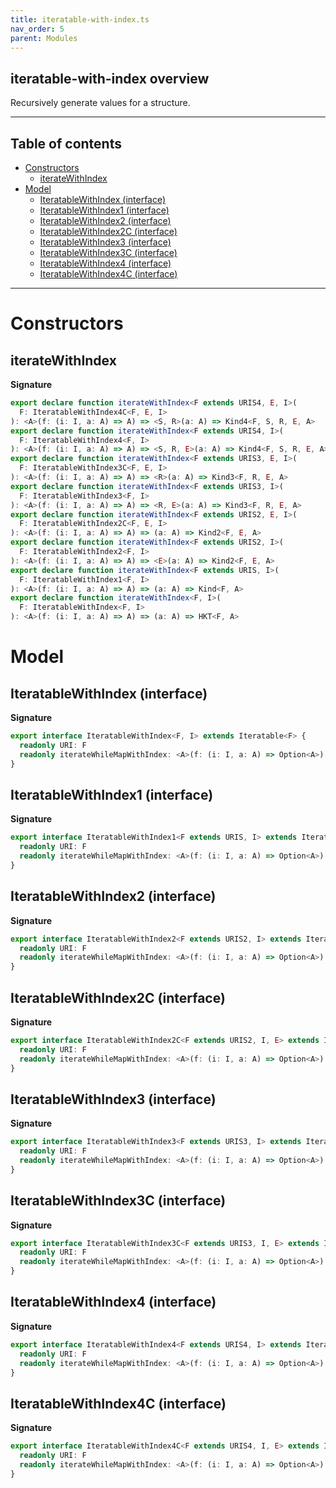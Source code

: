 ```yaml
---
title: iteratable-with-index.ts
nav_order: 5
parent: Modules
---
```


## iteratable-with-index overview

Recursively generate values for a structure.

---

<h2 class="text-delta">Table of contents</h2>

- [Constructors](#constructors)
  - [iterateWithIndex](#iteratewithindex)
- [Model](#model)
  - [IteratableWithIndex (interface)](#iteratablewithindex-interface)
  - [IteratableWithIndex1 (interface)](#iteratablewithindex1-interface)
  - [IteratableWithIndex2 (interface)](#iteratablewithindex2-interface)
  - [IteratableWithIndex2C (interface)](#iteratablewithindex2c-interface)
  - [IteratableWithIndex3 (interface)](#iteratablewithindex3-interface)
  - [IteratableWithIndex3C (interface)](#iteratablewithindex3c-interface)
  - [IteratableWithIndex4 (interface)](#iteratablewithindex4-interface)
  - [IteratableWithIndex4C (interface)](#iteratablewithindex4c-interface)

---

# Constructors

## iterateWithIndex

**Signature**

```ts
export declare function iterateWithIndex<F extends URIS4, E, I>(
  F: IteratableWithIndex4C<F, E, I>
): <A>(f: (i: I, a: A) => A) => <S, R>(a: A) => Kind4<F, S, R, E, A>
export declare function iterateWithIndex<F extends URIS4, I>(
  F: IteratableWithIndex4<F, I>
): <A>(f: (i: I, a: A) => A) => <S, R, E>(a: A) => Kind4<F, S, R, E, A>
export declare function iterateWithIndex<F extends URIS3, E, I>(
  F: IteratableWithIndex3C<F, E, I>
): <A>(f: (i: I, a: A) => A) => <R>(a: A) => Kind3<F, R, E, A>
export declare function iterateWithIndex<F extends URIS3, I>(
  F: IteratableWithIndex3<F, I>
): <A>(f: (i: I, a: A) => A) => <R, E>(a: A) => Kind3<F, R, E, A>
export declare function iterateWithIndex<F extends URIS2, E, I>(
  F: IteratableWithIndex2C<F, E, I>
): <A>(f: (i: I, a: A) => A) => (a: A) => Kind2<F, E, A>
export declare function iterateWithIndex<F extends URIS2, I>(
  F: IteratableWithIndex2<F, I>
): <A>(f: (i: I, a: A) => A) => <E>(a: A) => Kind2<F, E, A>
export declare function iterateWithIndex<F extends URIS, I>(
  F: IteratableWithIndex1<F, I>
): <A>(f: (i: I, a: A) => A) => (a: A) => Kind<F, A>
export declare function iterateWithIndex<F, I>(
  F: IteratableWithIndex<F, I>
): <A>(f: (i: I, a: A) => A) => (a: A) => HKT<F, A>
```

# Model

## IteratableWithIndex (interface)

**Signature**

```ts
export interface IteratableWithIndex<F, I> extends Iteratable<F> {
  readonly URI: F
  readonly iterateWhileMapWithIndex: <A>(f: (i: I, a: A) => Option<A>) => (a: A) => HKT<F, A>
}
```

## IteratableWithIndex1 (interface)

**Signature**

```ts
export interface IteratableWithIndex1<F extends URIS, I> extends Iteratable1<F> {
  readonly URI: F
  readonly iterateWhileMapWithIndex: <A>(f: (i: I, a: A) => Option<A>) => (a: A) => Kind<F, A>
}
```

## IteratableWithIndex2 (interface)

**Signature**

```ts
export interface IteratableWithIndex2<F extends URIS2, I> extends Iteratable2<F> {
  readonly URI: F
  readonly iterateWhileMapWithIndex: <A>(f: (i: I, a: A) => Option<A>) => <E>(a: A) => Kind2<F, E, A>
}
```

## IteratableWithIndex2C (interface)

**Signature**

```ts
export interface IteratableWithIndex2C<F extends URIS2, I, E> extends Iteratable2C<F, E> {
  readonly URI: F
  readonly iterateWhileMapWithIndex: <A>(f: (i: I, a: A) => Option<A>) => (a: A) => Kind2<F, E, A>
}
```

## IteratableWithIndex3 (interface)

**Signature**

```ts
export interface IteratableWithIndex3<F extends URIS3, I> extends Iteratable3<F> {
  readonly URI: F
  readonly iterateWhileMapWithIndex: <A>(f: (i: I, a: A) => Option<A>) => <R, E>(a: A) => Kind3<F, R, E, A>
}
```

## IteratableWithIndex3C (interface)

**Signature**

```ts
export interface IteratableWithIndex3C<F extends URIS3, I, E> extends Iteratable3C<F, E> {
  readonly URI: F
  readonly iterateWhileMapWithIndex: <A>(f: (i: I, a: A) => Option<A>) => <R>(a: A) => Kind3<F, R, E, A>
}
```

## IteratableWithIndex4 (interface)

**Signature**

```ts
export interface IteratableWithIndex4<F extends URIS4, I> extends Iteratable4<F> {
  readonly URI: F
  readonly iterateWhileMapWithIndex: <A>(f: (i: I, a: A) => Option<A>) => <S, R, E>(a: A) => Kind4<F, S, R, E, A>
}
```

## IteratableWithIndex4C (interface)

**Signature**

```ts
export interface IteratableWithIndex4C<F extends URIS4, I, E> extends Iteratable4C<F, E> {
  readonly URI: F
  readonly iterateWhileMapWithIndex: <A>(f: (i: I, a: A) => Option<A>) => <S, R>(a: A) => Kind4<F, S, R, E, A>
}
```
